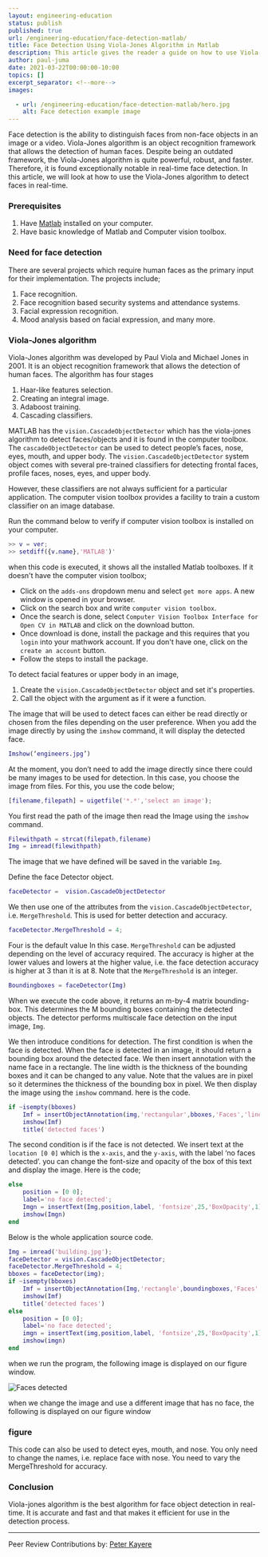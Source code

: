 ```yaml
---
layout: engineering-education
status: publish
published: true
url: /engineering-education/face-detection-matlab/
title: Face Detection Using Viola-Jones Algorithm in Matlab
description: This article gives the reader a guide on how to use Viola-Jones algorithm to detect faces in realtime. Viola-Jones algorithm is an object recognition framework that allows the detection of human faces.
author: paul-juma
date: 2021-03-22T00:00:00-10:00
topics: []
excerpt_separator: <!--more-->
images:

  - url: /engineering-education/face-detection-matlab/hero.jpg
    alt: Face detection example image
---
```

Face detection is the ability to distinguish faces from non-face objects in an image or a video. Viola-Jones algorithm is an object recognition framework that allows the detection of human faces. Despite being an outdated framework, the Viola-Jones algorithm is quite powerful, robust, and faster. Therefore, it is found exceptionally notable in real-time face detection. In this article, we will look at how to use the Viola-Jones algorithm to detect faces in real-time.
<!--more-->
### Prerequisites
1. Have [Matlab](https://www.mathworks.com/downloads/) installed on your computer.
2. Have basic knowledge of Matlab and Computer vision toolbox.

### Need for face detection
There are several projects which require human faces as the primary input for their implementation. The projects include;
1. Face recognition.
2. Face recognition based security systems and attendance systems.
3. Facial expression recognition.
4. Mood analysis based on facial expression, and many more.

### Viola-Jones algorithm
Viola-Jones algorithm was developed by Paul Viola and Michael Jones in 2001. It is an object recognition framework that allows the detection of human faces. The algorithm has four stages
1. Haar-like features selection.
2. Creating an integral image.
3. Adaboost training.
4. Cascading classifiers.
   
MATLAB has the `vision.CascadeObjectDetector` which has the viola-jones algorithm to detect faces/objects and it is found in the computer toolbox. The `cascadeObjectDetector` can be used to detect people’s faces, nose, eyes, mouth, and upper body. The `vision.CascadeObjectDetector` system object comes with several pre-trained classifiers for detecting frontal faces, profile faces, noses, eyes, and upper body.

However, these classifiers are not always sufficient for a particular application. The computer vision toolbox provides a facility to train a custom classifier on an image database.

Run the command below to verify if computer vision toolbox is installed on your computer.
```matlab
>> v = ver;
>> setdiff({v.name},'MATLAB')'
```
when this code is executed, it shows all the installed Matlab toolboxes. If it doesn't have the computer vision toolbox;
- Click on the `adds-ons` dropdown menu and select `get more apps`. A new window is opened in your browser.
- Click on the search box and write `computer vision toolbox`.
- Once the search is done, select `Computer Vision Toolbox Interface for Open CV in MATLAB` and click on the download button.
- Once download is done, install the package and this requires that you `login` into your mathwork account. If you don't have one, click on the `create an account` button.
- Follow the steps to install the package.
  
To detect facial features or upper body in an image,
1. Create the `vision.CascadeObjectDetector` object and set it's properties.
2. Call the object with the argument as if it were a function.

The image that will be used to detect faces can either be read directly or chosen from the files depending on the user preference. When you add the image directly by using the `imshow` command, it will display the detected face.

```Matlab
Imshow(‘engineers.jpg’)
```
At the moment, you don’t need to add the image directly since there could be many images to be used for detection. In this case, you choose the image from files. For this, you use the code below;
```Matlab
[filename,filepath] = uigetfile('*.*','select an image');
```

You first read the path of the image then read the Image using the `imshow` command.
```Matlab
Filewithpath = strcat(filepath,filename)
Img = imread(filewithpath)
```
The image that we have defined will be saved in the variable `Img`.

Define the face Detector object.
```Matlab
faceDetector =  vision.CascadeObjectDetector
``` 

We then use one of the attributes from the `vision.CascadeObjectDetector`, i.e. `MergeThreshold`. This is used for better detection and accuracy.

```Matlab
faceDetector.MergeThreshold = 4;
```

Four is the default value In this case. `MergeThreshold` can be adjusted depending on the level of accuracy required. The accuracy is higher at the lower values and lowers at the higher value, i.e. the face detection accuracy is higher at 3 than it is at 8. Note that the `MergeThreshold` is an integer.

```matlab
Boundingboxes = faceDetector(Img)
```

When we execute the code above, it returns an m-by-4 matrix bounding-box. This determines the M bounding boxes containing the detected objects. The detector performs multiscale face detection on the input image, `Img`.

We then introduce conditions for detection. The first condition is when the face is detected. When the face is detected in an image, it should return a bounding box around the detected face. We then insert annotation with the name face in a rectangle. The line width is the thickness of the bounding boxes and it can be changed to any value. Note that the values are in pixel so it determines the thickness of the bounding box in pixel. We then display the image using the `imshow` command. here is the code.

```matlab
if ~isempty(bboxes)
    Imf = insertObjectAnnotation(img,'rectangular',bboxes,'Faces','linewidth',30);
    imshow(Imf)
    title('detected faces')
```

The second condition is if the face is not detected. We insert text at the `location [0 0]` which is the `x-axis`, and the `y-axis`, with the label ‘no faces detected’. you can change the font-size and opacity of the box of this text and display the image. Here is the code;

```matlab
else
    position = [0 0];
    label='no face detected';
    Imgn = insertText(Img,position,label, 'fontsize',25,'BoxOpacity',1);
    imshow(Imgn)
end
```

Below is the whole application source code.

```Matlab
Img = imread('building.jpg');
faceDetector = vision.CascadeObjectDetector;
faceDetector.MergeThreshold = 4;
bboxes = faceDetector(img);
if ~isempty(bboxes)
    Imf = insertObjectAnnotation(Img,'rectangle',boundingboxes,'Faces','linewidth',3);
    imshow(Imf)
    title('detected faces')
else
    position = [0 0];
    label='no face detected';
    imgn = insertText(img,position,label, 'fontsize',25,'BoxOpacity',1);
    imshow(imgn)
end
```
when we run the program, the following image is displayed on our figure window.

![Faces detected](/engineering-education/face-detection-matlab/engineers.png)

when we change the image and use a different image that has no face, the following is displayed on our figure window

### figure
This code can also be used to detect eyes, mouth, and nose. You only need to change the names, i.e. replace face with nose. You need to vary the MergeThreshold for accuracy.

### Conclusion
Viola-jones algorithm is the best algorithm for face object detection in real-time. It is accurate and fast and that makes it efficient for use in the detection process. 

---
Peer Review Contributions by: [Peter Kayere](/engineering-education/authors/peter-kayere/)
